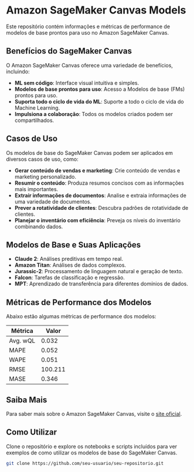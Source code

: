 # Amazon SageMaker Canvas Models

Este repositório contém informações e métricas de performance de modelos de base prontos para uso no Amazon SageMaker Canvas.

## Benefícios do SageMaker Canvas

O Amazon SageMaker Canvas oferece uma variedade de benefícios, incluindo:

- **ML sem código**: Interface visual intuitiva e simples.
- **Modelos de base prontos para uso**: Acesso a Modelos de base (FMs) prontos para uso.
- **Suporta todo o ciclo de vida do ML**: Suporte a todo o ciclo de vida do Machine Learning.
- **Impulsiona a colaboração**: Todos os modelos criados podem ser compartilhados.

## Casos de Uso

Os modelos de base do SageMaker Canvas podem ser aplicados em diversos casos de uso, como:

- **Gerar conteúdo de vendas e marketing**: Crie conteúdo de vendas e marketing personalizado.
- **Resumir o conteúdo**: Produza resumos concisos com as informações mais importantes.
- **Extrair informações de documentos**: Analise e extraia informações de uma variedade de documentos.
- **Prever a rotatividade de clientes**: Descubra padrões de rotatividade de clientes.
- **Planejar o inventário com eficiência**: Preveja os níveis do inventário combinando dados.

## Modelos de Base e Suas Aplicações

- **Claude 2**: Análises preditivas em tempo real.
- **Amazon Titan**: Análises de dados complexos.
- **Jurassic-2**: Processamento de linguagem natural e geração de texto.
- **Falcon**: Tarefas de classificação e regressão.
- **MPT**: Aprendizado de transferência para diferentes domínios de dados.

## Métricas de Performance dos Modelos

Abaixo estão algumas métricas de performance dos modelos:

| Métrica | Valor |
| ------- | ----- |
| Avg. wQL | 0.032 |
| MAPE | 0.052 |
| WAPE | 0.051 |
| RMSE | 100.211 |
| MASE | 0.346 |

## Saiba Mais

Para saber mais sobre o Amazon SageMaker Canvas, visite o [site oficial](https://aws.amazon.com/sagemaker/canvas/).

## Como Utilizar

Clone o repositório e explore os notebooks e scripts incluídos para ver exemplos de como utilizar os modelos de base do SageMaker Canvas.

```bash
git clone https://github.com/seu-usuario/seu-repositorio.git
